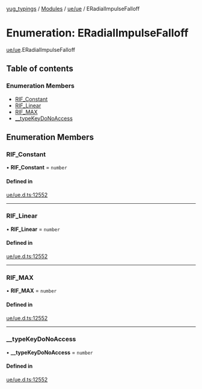 [yug_typings](../README.md) / [Modules](../modules.md) / [ue/ue](../modules/ue_ue.md) / ERadialImpulseFalloff

# Enumeration: ERadialImpulseFalloff

[ue/ue](../modules/ue_ue.md).ERadialImpulseFalloff

## Table of contents

### Enumeration Members

- [RIF\_Constant](ue_ue.ERadialImpulseFalloff.md#rif_constant)
- [RIF\_Linear](ue_ue.ERadialImpulseFalloff.md#rif_linear)
- [RIF\_MAX](ue_ue.ERadialImpulseFalloff.md#rif_max)
- [\_\_typeKeyDoNoAccess](ue_ue.ERadialImpulseFalloff.md#__typekeydonoaccess)

## Enumeration Members

### RIF\_Constant

• **RIF\_Constant** = `number`

#### Defined in

[ue/ue.d.ts:12552](https://github.com/YugMetaverse/yug_typings/blob/b7d9b19/ue/ue.d.ts#L12552)

___

### RIF\_Linear

• **RIF\_Linear** = `number`

#### Defined in

[ue/ue.d.ts:12552](https://github.com/YugMetaverse/yug_typings/blob/b7d9b19/ue/ue.d.ts#L12552)

___

### RIF\_MAX

• **RIF\_MAX** = `number`

#### Defined in

[ue/ue.d.ts:12552](https://github.com/YugMetaverse/yug_typings/blob/b7d9b19/ue/ue.d.ts#L12552)

___

### \_\_typeKeyDoNoAccess

• **\_\_typeKeyDoNoAccess** = `number`

#### Defined in

[ue/ue.d.ts:12552](https://github.com/YugMetaverse/yug_typings/blob/b7d9b19/ue/ue.d.ts#L12552)
